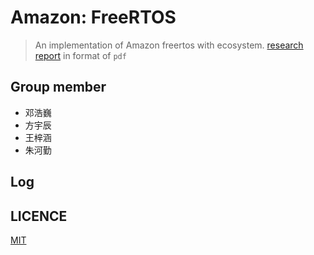 
# Amazon: FreeRTOS
>An implementation of Amazon freertos with ecosystem.
[research report](research-report/research-report.pdf) in format of `pdf`
## Group member
* 邓浩巍
* 方宇辰
* 王梓涵
* 朱河勤

## Log


## LICENCE
[MIT](LICENCE)

